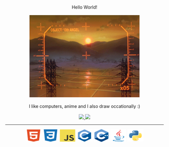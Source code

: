 <div id="header" align="center">
  <br>
  Hello World!
  <br>
  <br>
  <img src="eva.gif" width="350" />
  <br>
  <br>
  I like computers, anime and I also draw occationally :)
</div>
<br>
<div id="badges" align="center">
  <a href="https://www.linkedin.com/in/kumarsrajan/">
  <img src="https://img.shields.io/badge/LinkedIn-blue?style=for-the-badge&logo=linkedin"/>
  </a>
  <a href="https://leetcode.com/srajankumar/">
  <img src="https://img.shields.io/badge/LeetCode-yellow?style=for-the-badge&logo=leetcode&logoColor=white"/>
  </a>
</div>
 <hr/>
  <div align="center">
  <img src="https://github.com/devicons/devicon/blob/master/icons/html5/html5-plain.svg" height=40 width=50/>
  <img src="https://github.com/devicons/devicon/blob/master/icons/css3/css3-plain.svg" height=40 width=50/>
  <img src="https://github.com/devicons/devicon/blob/master/icons/javascript/javascript-original.svg" height=40 width=50/>
  <img src="https://github.com/devicons/devicon/blob/master/icons/c/c-original.svg" height=40 width=50/>
  <img src="https://github.com/devicons/devicon/blob/master/icons/cplusplus/cplusplus-original.svg" height=40 width=50/>
  <img src="https://github.com/devicons/devicon/blob/master/icons/java/java-original.svg" height=40 width=50/>
  <img src="https://github.com/devicons/devicon/blob/master/icons/python/python-original.svg" height=40 width=50/>
  </div>


